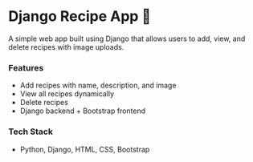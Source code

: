 # Django Recipe App 🍲
A simple web app built using Django that allows users to add, view, and delete recipes with image uploads.

### Features
- Add recipes with name, description, and image
- View all recipes dynamically
- Delete recipes
- Django backend + Bootstrap frontend

### Tech Stack
- Python, Django, HTML, CSS, Bootstrap
